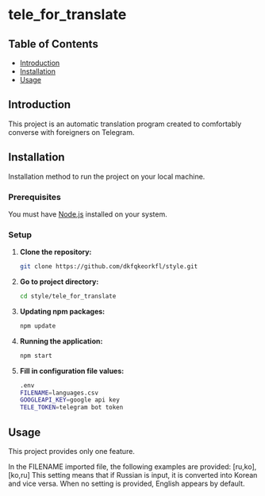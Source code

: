 # tele_for_translate

## Table of Contents
- [Introduction](#introduction)
- [Installation](#installation)
- [Usage](#usage)

## Introduction
This project is an automatic translation program created to comfortably converse with foreigners on Telegram.

## Installation
Installation method to run the project on your local machine.

### Prerequisites
You must have [Node.js](https://nodejs.org/) installed on your system.

### Setup
1. **Clone the repository:**
    ```bash
    git clone https://github.com/dkfqkeorkfl/style.git
    ```
2. **Go to project directory:**
    ```bash
    cd style/tele_for_translate
    ```
3. **Updating npm packages:**
    ```bash
    npm update
    ```
4. **Running the application:**
    ```bash
    npm start
    ```

5. **Fill in configuration file values:**
    ```bash
    .env
    FILENAME=languages.csv
    GOOGLEAPI_KEY=google api key
    TELE_TOKEN=telegram bot token
    ```

## Usage
This project provides only one feature.

In the FILENAME imported file, the following examples are provided:
[ru,ko], [ko,ru] This setting means that if Russian is input, it is converted into Korean and vice versa. 
When no setting is provided, English appears by default.
